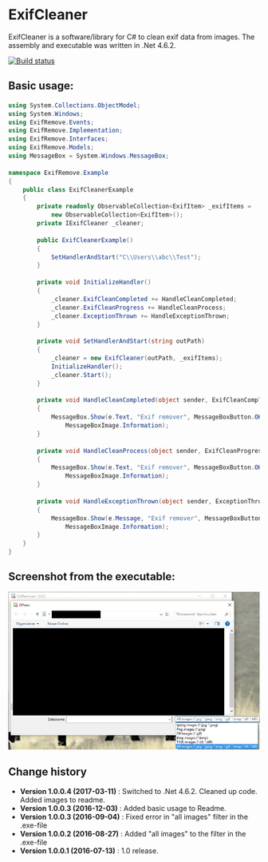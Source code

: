 # ExifCleaner
ExifCleaner is a software/library for C# to clean exif data from images.
The assembly and executable was written in .Net 4.6.2.

[![Build status](https://ci.appveyor.com/api/projects/status/hoy66w2g8vgsx0ou?svg=true)](https://ci.appveyor.com/project/SeppPenner/exifcleaner)

## Basic usage:
```csharp
using System.Collections.ObjectModel;
using System.Windows;
using ExifRemove.Events;
using ExifRemove.Implementation;
using ExifRemove.Interfaces;
using ExifRemove.Models;
using MessageBox = System.Windows.MessageBox;

namespace ExifRemove.Example
{
    public class ExifCleanerExample
    {
        private readonly ObservableCollection<ExifItem> _exifItems =
            new ObservableCollection<ExifItem>();
        private IExifCleaner _cleaner;

        public ExifCleanerExample()
        {
            SetHandlerAndStart("C\\Users\\abc\\Test");
        }

        private void InitializeHandler()
        {
            _cleaner.ExifCleanCompleted += HandleCleanCompleted;
            _cleaner.ExifCleanProgress += HandleCleanProcess;
            _cleaner.ExceptionThrown += HandleExceptionThrown;
        }

        private void SetHandlerAndStart(string outPath)
        {
            _cleaner = new ExifCleaner(outPath, _exifItems);
            InitializeHandler();
            _cleaner.Start();
        }

        private void HandleCleanCompleted(object sender, ExifCleanCompletedEventArgs e)
        {
            MessageBox.Show(e.Text, "Exif remover", MessageBoxButton.OK,
                MessageBoxImage.Information);
        }

        private void HandleCleanProcess(object sender, ExifCleanProgressEventArgs e)
        {
            MessageBox.Show(e.Text, "Exif remover", MessageBoxButton.OK,
                MessageBoxImage.Information);
        }

        private void HandleExceptionThrown(object sender, ExceptionThrownEventArgs e)
        {
            MessageBox.Show(e.Message, "Exif remover", MessageBoxButton.OK,
                MessageBoxImage.Information);
        }
    }
}
```

## Screenshot from the executable:
![Screenshot from the executable](https://github.com/SeppPenner/ExifCleaner/blob/master/Screenshot_2.JPG "Screenshot from the executable")

Change history
--------------

* **Version 1.0.0.4 (2017-03-11)** : Switched to .Net 4.6.2. Cleaned up code. Added images to readme.
* **Version 1.0.0.3 (2016-12-03)** : Added basic usage to Readme.
* **Version 1.0.0.3 (2016-09-04)** : Fixed error in "all images" filter in the .exe-file
* **Version 1.0.0.2 (2016-08-27)** : Added "all images" to the filter in the .exe-file
* **Version 1.0.0.1 (2016-07-13)** : 1.0 release.